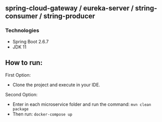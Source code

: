 ## spring-cloud-gateway / eureka-server / string-consumer / string-producer

### Technologies 
- Spring Boot 2.6.7
- JDK 11

## How to run:

First Option:
- Clone the project and execute in your IDE.

Second Option:
- Enter in each microservice folder and run the command: `mvn clean package`
- Then run: `docker-compose up`
